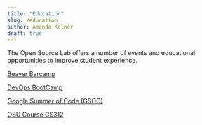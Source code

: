```yaml
---
title: "Education"
slug: /education
author: Amanda Kelner
draft: true
---
```


The Open Source Lab offers a number of events and educational opportunities to
improve student experience.

[Beaver Barcamp](/about/beaverbarcamp.rst)

[DevOps BootCamp](/devops-bootcamp/)

[Google Summer of Code (GSOC)](/about/gsoc/)

[OSU Course CS312](/students/cs312/)
